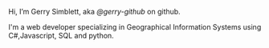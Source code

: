 Hi, I’m Gerry Simblett, aka _@gerry-github_ on github.

I'm a web developer specializing in Geographical Information Systems using C#,Javascript, SQL and python.

<!---
gerry-github/gerry-github is a ✨ special ✨ repository because its `README.md` (this file) appears on your GitHub profile.
You can click the Preview link to take a look at your changes.
--->
